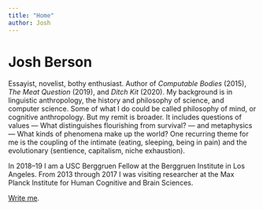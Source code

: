 ```yaml
---
title: "Home"
author: Josh
---
```


# Josh Berson

Essayist, novelist, bothy enthusiast. Author of *Computable Bodies* (2015), *The Meat Question* (2019), and *Ditch Kit* (2020). My background is in linguistic anthropology, the history and philosophy of science, and computer science. Some of what I do could be called philosophy of mind, or cognitive anthropology. But my remit is broader. It includes questions of values — What distinguishes flourishing from survival? — and metaphysics — What kinds of phenomena make up the world? One recurring theme for me is the coupling of the intimate (eating, sleeping, being in pain) and the evolutionary (sentience, capitalism, niche exhaustion).

In 2018–19 I am a USC Berggruen Fellow at the Berggruen Institute in Los Angeles. From 2013 through 2017 I was visiting researcher at the Max Planck Institute for Human Cognitive and Brain Sciences.

[Write me](mailto:josh@joshberson.net).
